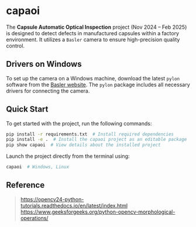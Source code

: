 # capaoi

The **Capsule Automatic Optical Inspection** project (Nov 2024 – Feb 2025) is designed to detect defects in manufactured capsules within a factory environment. It utilizes a `Basler` camera to ensure high-precision quality control.

## Drivers on Windows

To set up the camera on a Windows machine, download the latest `pylon` software from the [Basler website](https://www.baslerweb.com/en-us/downloads/software/). The `pylon` package includes all necessary drivers for connecting the camera.

## Quick Start

To get started with the project, run the following commands:

```bash
pip install -r requirements.txt  # Install required dependencies
pip install -e .  # Install the capaoi project as an editable package
pip show capaoi  # View details about the installed project
```

Launch the project directly from the terminal using:

```bash
capaoi  # Windows, Linux
```


## Reference
> https://opencv24-python-tutorials.readthedocs.io/en/latest/index.html
> https://www.geeksforgeeks.org/python-opencv-morphological-operations/
